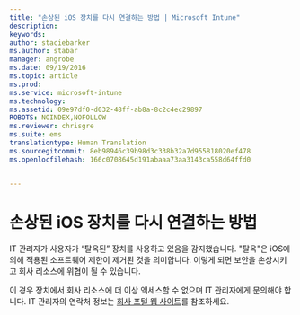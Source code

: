 ```yaml
---
title: "손상된 iOS 장치를 다시 연결하는 방법 | Microsoft Intune"
description: 
keywords: 
author: staciebarker
ms.author: stabar
manager: angrobe
ms.date: 09/19/2016
ms.topic: article
ms.prod: 
ms.service: microsoft-intune
ms.technology: 
ms.assetid: 09e97df0-d032-48ff-ab8a-8c2c4ec29897
ROBOTS: NOINDEX,NOFOLLOW
ms.reviewer: chrisgre
ms.suite: ems
translationtype: Human Translation
ms.sourcegitcommit: 8eb98946c39b98d3c338b32a7d955818020ef478
ms.openlocfilehash: 166c0708645d191abaaa73aa3143ca558d64ffd0


---
```


# 손상된 iOS 장치를 다시 연결하는 방법
IT 관리자가 사용자가 “탈옥된” 장치를 사용하고 있음을 감지했습니다. "탈옥"은 iOS에 의해 적용된 소프트웨어 제한이 제거된 것을 의미합니다. 이렇게 되면 보안을 손상시키고 회사 리소스에 위협이 될 수 있습니다. 

이 경우 장치에서 회사 리소스에 더 이상 액세스할 수 없으며 IT 관리자에게 문의해야 합니다. IT 관리자의 연락처 정보는 [회사 포털 웹 사이트](http://portal.manage.microsoft.com)를 참조하세요.



<!--HONumber=Oct16_HO2-->


